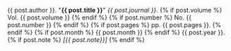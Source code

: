   {{ post.author }}. "**{{ post.title }}**" _{{ post.journal }}_. 
  {% if post.volume %} Vol. {{ post.volume }} {% endif %}
  {% if post.number %} No. {{ post.number }} {% endif %}
  {% if post.pages %} pp. {{ post.pages }}. {% endif %}
  {% if post.month %} {{ post.month }} {% endif %}
  {{ post.year }}.
  {% if post.note %} *[{{ post.note}}]* {% endif %}
